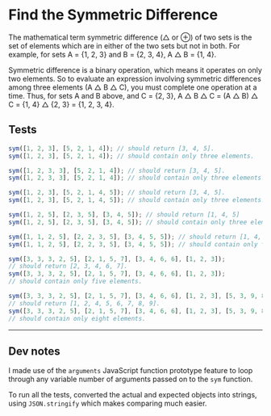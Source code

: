 # Find the Symmetric Difference

The mathematical term symmetric difference (△ or ⊕) of two sets is the set of elements which are in either of the two sets but not in both. For example, for sets A = {1, 2, 3} and B = {2, 3, 4}, A △ B = {1, 4}.

Symmetric difference is a binary operation, which means it operates on only two elements. So to evaluate an expression involving symmetric differences among three elements (A △ B △ C), you must complete one operation at a time. Thus, for sets A and B above, and C = {2, 3}, A △ B △ C = (A △ B) △ C = {1, 4} △ {2, 3} = {1, 2, 3, 4}.

## Tests

```javascript
sym([1, 2, 3], [5, 2, 1, 4]); // should return [3, 4, 5].
sym([1, 2, 3], [5, 2, 1, 4]); // should contain only three elements.

sym([1, 2, 3, 3], [5, 2, 1, 4]); // should return [3, 4, 5].
sym([1, 2, 3, 3], [5, 2, 1, 4]); // should contain only three elements.

sym([1, 2, 3], [5, 2, 1, 4, 5]); // should return [3, 4, 5].
sym([1, 2, 3], [5, 2, 1, 4, 5]); // should contain only three elements.

sym([1, 2, 5], [2, 3, 5], [3, 4, 5]); // should return [1, 4, 5]
sym([1, 2, 5], [2, 3, 5], [3, 4, 5]); // should contain only three elements.

sym([1, 1, 2, 5], [2, 2, 3, 5], [3, 4, 5, 5]); // should return [1, 4, 5].
sym([1, 1, 2, 5], [2, 2, 3, 5], [3, 4, 5, 5]); // should contain only three elements.

sym([3, 3, 3, 2, 5], [2, 1, 5, 7], [3, 4, 6, 6], [1, 2, 3]);
// should return [2, 3, 4, 6, 7].
sym([3, 3, 3, 2, 5], [2, 1, 5, 7], [3, 4, 6, 6], [1, 2, 3]);
// should contain only five elements.

sym([3, 3, 3, 2, 5], [2, 1, 5, 7], [3, 4, 6, 6], [1, 2, 3], [5, 3, 9, 8], [1]);
// should return [1, 2, 4, 5, 6, 7, 8, 9].
sym([3, 3, 3, 2, 5], [2, 1, 5, 7], [3, 4, 6, 6], [1, 2, 3], [5, 3, 9, 8], [1]);
// should contain only eight elements.
```

---

## Dev notes

I made use of the `arguments` JavaScript function prototype feature to loop through any variable number of arguments passed on to the `sym` function.

To run all the tests, converted the actual and expected objects into strings, using `JSON.stringify` which makes comparing much easier.
